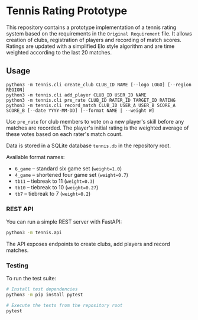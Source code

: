 # Tennis Rating Prototype

This repository contains a prototype implementation of a tennis rating system
based on the requirements in the `Original Requirement` file. It allows creation of
clubs, registration of players and recording of match scores. Ratings are
updated with a simplified Elo style algorithm and are time weighted according to
the last 20 matches.

## Usage

```
python3 -m tennis.cli create_club CLUB_ID NAME [--logo LOGO] [--region REGION]
python3 -m tennis.cli add_player CLUB_ID USER_ID NAME
python3 -m tennis.cli pre_rate CLUB_ID RATER_ID TARGET_ID RATING
python3 -m tennis.cli record_match CLUB_ID USER_A USER_B SCORE_A SCORE_B [--date YYYY-MM-DD] [--format NAME | --weight W]
```

Use `pre_rate` for club members to vote on a new player's skill before any matches are recorded. The player's initial rating is the weighted average of these votes based on each rater's match count.

Data is stored in a SQLite database `tennis.db` in the repository root.

Available format names:

- `6_game` – standard six game set (`weight=1.0`)
- `4_game` – shortened four game set (`weight=0.7`)
- `tb11` – tiebreak to 11 (`weight=0.3`)
- `tb10` – tiebreak to 10 (`weight=0.27`)
- `tb7` – tiebreak to 7 (`weight=0.2`)

### REST API

You can run a simple REST server with FastAPI:

```bash
python3 -m tennis.api
```

The API exposes endpoints to create clubs, add players and record matches.

### Testing

To run the test suite:

```bash
# Install test dependencies
python3 -m pip install pytest

# Execute the tests from the repository root
pytest
```
